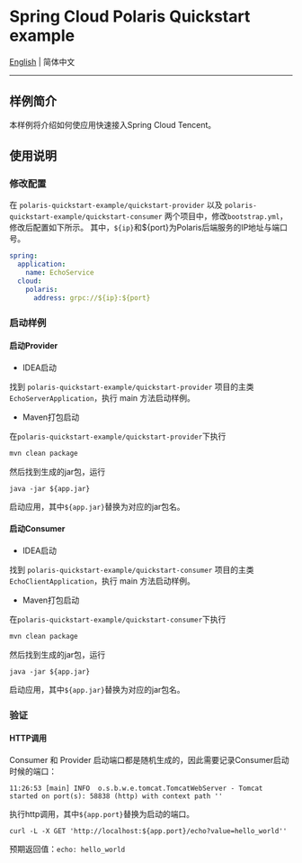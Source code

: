 # Spring Cloud Polaris Quickstart example

[English](./README.md) | 简体中文 

---

## 样例简介

本样例将介绍如何使应用快速接入Spring Cloud Tencent。

## 使用说明

### 修改配置

在 ```polaris-quickstart-example/quickstart-provider``` 以及 ```polaris-quickstart-example/quickstart-consumer``` 两个项目中，修改```bootstrap.yml```，修改后配置如下所示。
其中，```${ip}```和${port}为Polaris后端服务的IP地址与端口号。

```yaml
spring:
  application:
    name: EchoService
  cloud:
    polaris:
      address: grpc://${ip}:${port}
```

### 启动样例

#### 启动Provider

- IDEA启动

 找到 ```polaris-quickstart-example/quickstart-provider``` 项目的主类 ```EchoServerApplication```，执行 main 方法启动样例。

- Maven打包启动

在```polaris-quickstart-example/quickstart-provider```下执行

```sh
mvn clean package
```

然后找到生成的jar包，运行

```
java -jar ${app.jar}
```

启动应用，其中`${app.jar}`替换为对应的jar包名。

#### 启动Consumer

- IDEA启动

 找到 ```polaris-quickstart-example/quickstart-consumer``` 项目的主类 ```EchoClientApplication```，执行 main 方法启动样例。

- Maven打包启动

在```polaris-quickstart-example/quickstart-consumer```下执行

```sh
mvn clean package
```

然后找到生成的jar包，运行

```
java -jar ${app.jar}
```

启动应用，其中`${app.jar}`替换为对应的jar包名。

### 验证

#### HTTP调用

Consumer 和 Provider 启动端口都是随机生成的，因此需要记录Consumer启动时候的端口：
```
11:26:53 [main] INFO  o.s.b.w.e.tomcat.TomcatWebServer - Tomcat started on port(s): 58838 (http) with context path ''
```
执行http调用，其中`${app.port}`替换为启动的端口。
```shell
curl -L -X GET 'http://localhost:${app.port}/echo?value=hello_world''
```

预期返回值：`echo: hello_world`

